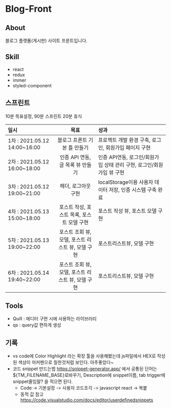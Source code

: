 # Blog-Front

## About

블로그 플랫폼(게시판) 사이트 프론트입니다.

## Skill

- react
- redux
- immer
- styled-component

## 스프린트

10분 목표설정, 90분 스프린트 20분 휴식

| 일시                         |                       목표                        | 성과                                                                  |
| :--------------------------- | :-----------------------------------------------: | :-------------------------------------------------------------------- |
| 1차 : 2021.05.12 14:00~16:00 |           블로그 프론트 기본 틀 만들기            | 프로젝트 개발 환경 구축, 로그인, 회원가입 페이지 구현                 |
| 2차 : 2021.05.12 16:00~18:00 |         인증 API 연동, 글 목록 뷰 만들기          | 인증 API연동, 로그인/회원가입 상태 관리 구현, 로그인/회원가입 뷰 구현 |
| 3차 : 2021.05.12 19:00~21:00 |                헤더, 로그아웃 구현                | localStorage이용 사용자 데이터 저장, 인증 시스템 구축 완료            |
| 4차 : 2021.05.13 15:00~18:00 |    포스트 작성, 포스트 목록, 포스트 모델 구현     | 포스트 작성 뷰, 포스트 모델 구현                                      |
| 5차 : 2021.05.13 19:00~22:00 | 포스트 조회 뷰, 모델, 포스트 리스트 뷰, 모델 구현 | 포스트리스트뷰, 모델 구현                                             |
| 6차 : 2021.05.14 19:40~22:00 | 포스트 조회 뷰, 모델, 포스트 리스트 뷰, 모델 구현 | 포스트리스트뷰, 모델 구현                                             |

## Tools

- Quill : 에디터 구현 시에 사용하는 라이브러리
- qs : query값 편하게 생성

## 기록

- vs code에 Color Highlight 라는 확장 툴을 사용해봤는데 js파일에서 HEX로 작성된 색상이 마커펜으로 칠한것처럼 보인다. 아주좋았다~
- 코드 snippet 만드는법 https://snippet-generator.app/ 에서 공통된 단어는 ${TM_FILENAME_BASE}로바꾸기, Description에 snippet이름, tab trigger에 snippet줄임말? 을 적으면 된다.
  - Code -> 기본설정 -> 사용자 코드조각 -> javascript react -> 복붙
  - 동적 값 참고 https://code.visualstudio.com/docs/editor/userdefinedsnippets

